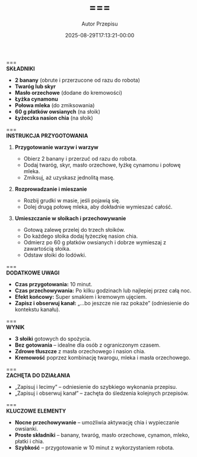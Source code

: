 ﻿---
draft: true
title: "==="
author: "Autor Przepisu"
recipe_image: images/recipe-headers/default.jpg
date: 2025-08-29T17:13:21-00:00
categories: ["do-kategoryzacji"]
tags: ["draft"]
tagline: "Przepis do sformatowania"
servings: 4
prep_time: 15
cook: true
cook_time: 30
calories: 300
protein: 20
fat: 10
carbohydrate: 25
---
===  
**SKŁADNIKI**  
- **2 banany** (obrute i przerzucone od razu do robota)  
- **Twaróg lub skyr**  
- **Masło orzechowe** (dodane do kremowości)  
- **Łyżka cynamonu**  
- **Połowa mleka** (do zmiksowania)  
- **60 g płatków owsianych** (na słoik)  
- **Łyżeczka nasion chia** (na słoik)  

===  
**INSTRUKCJA PRZYGOTOWANIA**  
1. **Przygotowanie warzyw i warzyw**  
   - Obierz 2 banany i przerzuć od razu do robota.  
   - Dodaj twaróg, skyr, masło orzechowe, łyżkę cynamonu i połowę mleka.  
   - Zmiksuj, aż uzyskasz jednolitą masę.  

2. **Rozprowadzanie i mieszanie**  
   - Rozbij grudki w masie, jeśli pojawią się.  
   - Dolej drugą połowę mleka, aby dokładnie wymieszać całość.  

3. **Umieszczanie w słoikach i przechowywanie**  
   - Gotową zalewę przelej do trzech słoików.  
   - Do każdego słoika dodaj łyżeczkę nasion chia.  
   - Odmierz po 60 g płatków owsianych i dobrze wymieszaj z zawartością słoika.  
   - Odstaw słoiki do lodówki.  

===  
**DODATKOWE UWAGI**  
- **Czas przygotowania:** 10 minut.  
- **Czas przechowywania:** Po kilku godzinach lub najlepiej przez całą noc.  
- **Efekt końcowy:** Super smakiem i kremowym ujęciem.  
- **Zapisz i obserwuj kanał:** „...bo jeszcze nie raz pokaże” (odniesienie do kontekstu kanału).  

===  
**WYNIK**  
- **3 słoiki** gotowych do spożycia.  
- **Bez gotowania** – idealne dla osób z ograniczonym czasem.  
- **Zdrowe tłuszcze** z masła orzechowego i nasion chia.  
- **Kremowość** poprzez kombinację twarogu, mleka i masła orzechowego.  

===  
**ZACHĘTA DO DZIAŁANIA**  
- „Zapisuj i lecimy” – odniesienie do szybkiego wykonania przepisu.  
- „Zapisuj i obserwuj kanał” – zachęta do śledzenia kolejnych przepisów.  

===  
**KLUCZOWE ELEMENTY**  
- **Nocne przechowywanie** – umożliwia aktywację chia i wypieczanie owsianki.  
- **Proste składniki** – banany, twaróg, masło orzechowe, cynamon, mleko, płatki i chia.  
- **Szybkość** – przygotowanie w 10 minut z wykorzystaniem robota.